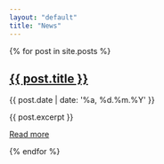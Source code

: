 ```yaml
---
layout: "default"
title: "News"
---
```


<div class="content-section content-section--whitebg" markdown="1">

{% for post in site.posts %}
<article>
    <h2><a href="{{ post.url }}">{{ post.title }}</a></h2>
    <p><time>{{ post.date | date: '%a, %d.%m.%Y' }}</time></p>
    {{ post.excerpt }}
    <p><a class="content-link" href="{{ post.url }}">Read more</a></p>
</article>
{% endfor %}

</div>